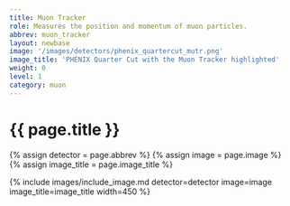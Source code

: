 ```yaml
---
title: Muon Tracker
role: Measures the position and momentum of muon particles.
abbrev: muon_tracker
layout: newbase
image: '/images/detectors/phenix_quartercut_mutr.png'
image_title: 'PHENIX Quarter Cut with the Muon Tracker highlighted'
weight: 0
level: 1
category: muon
---
```

# {{ page.title }}

{% assign detector = page.abbrev %}
{% assign image = page.image %}
{% assign image_title = page.image_title %}

{% include images/include_image.md detector=detector image=image image_title=image_title width=450 %}
